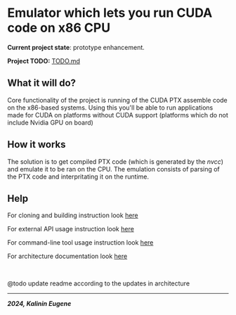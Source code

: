 # Emulator which lets you run CUDA code on x86 CPU

**Current project state**: prototype enhancement.

**Project TODO:** [TODO.md](./TODO.md)


## What it will do?

Core functionality of the project is running of the CUDA PTX assemble code on the x86-based systems.
Using this you'll be able to run applications made for CUDA on platforms without CUDA support (platforms which do not include Nvidia GPU on board)

## How it works

The solution is to get compiled PTX code (which is generated by the _nvcc_) and emulate it to be ran on the CPU. The emulation consists of parsing of the PTX code and interpritating it on the runtime.

## Help

For cloning and building instruction look [here](./docs/building/build_instruction.md)

For external API usage instruction look [here](./code/core/emulator/api/export/README.md)

For command-line tool usage instruction look [here](./code/core/interfaces/emulator_cmd/README.md)

For architecture documentation look [here](./docs/core_functionality/architecture.md)

<br>

@todo update readme according to the updates in architecture

---
***2024, Kalinin Eugene***
